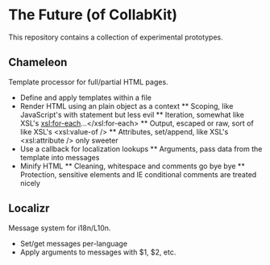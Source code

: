 # The Future (of CollabKit)

This repository contains a collection of experimental prototypes.

## Chameleon

Template processor for full/partial HTML pages.

* Define and apply templates within a file
* Render HTML using an plain object as a context
** Scoping, like JavaScript's with statement but less evil
** Iteration, somewhat like XSL's <xsl:for-each>...</xsl:for-each>
** Output, escaped or raw, sort of like XSL's <xsl:value-of />
** Attributes, set/append, like XSL's <xsl:attribute /> only sweeter
* Use a callback for localization lookups
** Arguments, pass data from the template into messages
* Minify HTML
** Cleaning, whitespace and comments go bye bye
** Protection, sensitive elements and IE conditional comments are treated nicely

## Localizr

Message system for i18n/L10n.

* Set/get messages per-language
* Apply arguments to messages with $1, $2, etc.